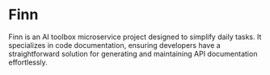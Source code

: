 # Finn
Finn is an AI toolbox microservice project designed to simplify daily tasks. It specializes in code documentation, ensuring developers have a straightforward solution for generating and maintaining API documentation effortlessly.
